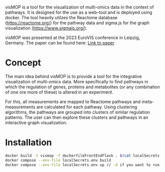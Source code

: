 visMOP is a tool for the visualization of multi-omics data in the context of pathways. It is designed for the use as a web-tool and is deployed using docker.
The tool heavily utilzes the Reactome database (https://reactome.org/) for the pathway data and sigma.js for the graph visualization (https://www.sigmajs.org/).

visMOP was presented at the 2023 EuroVIS conference in Leipzig, Germany. The paper can be found here: [Link to paper](https://doi.org/10.1111/cgf.14828)

# Concept

The main idea behind visMOP is to provide a tool for the integrative visualization of multi-omics data.
More specifically to find pathways in which the regulation of genes, proteins and metabolites (or any combination of one ore more of these) is altered in an experiment.

For this, all measurements are mapped to Reactome pathways and meta-measurements are calculated for each pathway.
Using clustering algorithms, the pathways are grouped into clusters of similar regulation patterns.
The user can then explore these clusters and pathways in an interactive graph visualization.

# Installation

```bash
docker build -t vismop -f dockerfileFrontEndFlask . $(cat localSecrets.env | sed 's@^@--build-arg=@g' | paste -s -d " ")
docker compose --env-file localSecrets.env build
docker compose --env-file localSecrets.env up // -d if you want to run the tool in the background
```
